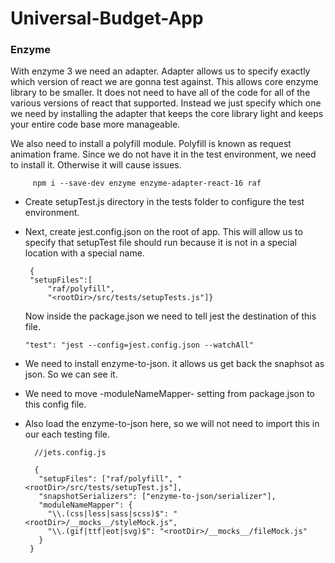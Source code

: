 # Universal-Budget-App
### Enzyme

With enzyme 3 we need an adapter. Adapter allows us to specify exactly which version of react we are gonna test against. This allows core enzyme library to be smaller. It does not need to have all of the code for all of the various versions of react that supported. Instead we just specify which one we need by installing the adapter that keeps the core library light and keeps your entire code base more manageable. 

   We also need to install a polyfill module. Polyfill is known as request animation frame. Since we do not have it in the test environment, we need to install it. Otherwise it will cause issues. 
  
         npm i --save-dev enzyme enzyme-adapter-react-16 raf
         
   
- Create setupTest.js directory in the tests folder to configure the test environment.
- Next, create jest.config.json on the root of app. This will allow us to specify that setupTest file should run because it is not in a special location with a special name. 

       {
       "setupFiles":[
           "raf/polyfill",
           "<rootDir>/src/tests/setupTests.js"]}
    
  Now inside the package.json we need to tell jest the destination of this file.
   
      "test": "jest --config=jest.config.json --watchAll"
    
 - We need to install enzyme-to-json. it allows us get back the snaphsot as json. So we can see it.
 - We need to move -moduleNameMapper- setting from package.json to this config file. 
 - Also load the enzyme-to-json here, so we will not need to import this in our each testing file.
 
         //jets.config.js

         {
          "setupFiles": ["raf/polyfill", "<rootDir>/src/tests/setupTest.js"],
          "snapshotSerializers": ["enzyme-to-json/serializer"],
          "moduleNameMapper": {
            "\\.(css|less|sass|scss)$": "<rootDir>/__mocks__/styleMock.js",
            "\\.(gif|ttf|eot|svg)$": "<rootDir>/__mocks__/fileMock.js"
          }
        }

   
 
      
  



